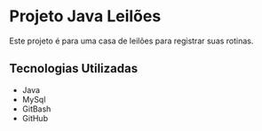 # Projeto Java Leilões
Este projeto é para uma casa de leilões para registrar suas rotinas. 

## Tecnologias Utilizadas
- Java
- MySql
- GitBash
- GitHub
